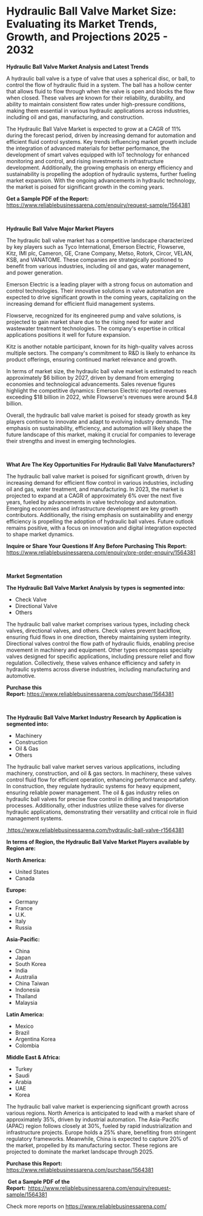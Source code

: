 <p><h1>Hydraulic Ball Valve Market Size: Evaluating its Market Trends, Growth, and Projections 2025 - 2032</h1></p><p><strong>Hydraulic Ball Valve Market Analysis and Latest Trends</strong></p>
<p><p>A hydraulic ball valve is a type of valve that uses a spherical disc, or ball, to control the flow of hydraulic fluid in a system. The ball has a hollow center that allows fluid to flow through when the valve is open and blocks the flow when closed. These valves are known for their reliability, durability, and ability to maintain consistent flow rates under high-pressure conditions, making them essential in various hydraulic applications across industries, including oil and gas, manufacturing, and construction.</p><p>The Hydraulic Ball Valve Market is expected to grow at a CAGR of 11% during the forecast period, driven by increasing demand for automation and efficient fluid control systems. Key trends influencing market growth include the integration of advanced materials for better performance, the development of smart valves equipped with IoT technology for enhanced monitoring and control, and rising investments in infrastructure development. Additionally, the growing emphasis on energy efficiency and sustainability is propelling the adoption of hydraulic systems, further fueling market expansion. With the ongoing advancements in hydraulic technology, the market is poised for significant growth in the coming years.</p></p>
<p><strong>Get a Sample PDF of the Report:&nbsp;</strong> <a href="https://www.reliablebusinessarena.com/enquiry/request-sample/1564381?utm_campaign=3498&utm_medium=2&utm_source=Github&utm_content=ia&utm_term=08042025&utm_id=hydraulic-ball-valve">https://www.reliablebusinessarena.com/enquiry/request-sample/1564381</a></p>
<p>&nbsp;</p>
<p><strong>Hydraulic Ball Valve Major Market Players</strong></p>
<p><p>The hydraulic ball valve market has a competitive landscape characterized by key players such as Tyco International, Emerson Electric, Flowserve, Kitz, IMI plc, Cameron, GE, Crane Company, Metso, Rotork, Circor, VELAN, KSB, and VANATOME. These companies are strategically positioned to benefit from various industries, including oil and gas, water management, and power generation.</p><p>Emerson Electric is a leading player with a strong focus on automation and control technologies. Their innovative solutions in valve automation are expected to drive significant growth in the coming years, capitalizing on the increasing demand for efficient fluid management systems.</p><p>Flowserve, recognized for its engineered pump and valve solutions, is projected to gain market share due to the rising need for water and wastewater treatment technologies. The company's expertise in critical applications positions it well for future expansion.</p><p>Kitz is another notable participant, known for its high-quality valves across multiple sectors. The company's commitment to R&D is likely to enhance its product offerings, ensuring continued market relevance and growth.</p><p>In terms of market size, the hydraulic ball valve market is estimated to reach approximately $6 billion by 2027, driven by demand from emerging economies and technological advancements. Sales revenue figures highlight the competitive dynamics: Emerson Electric reported revenues exceeding $18 billion in 2022, while Flowserve's revenues were around $4.8 billion.</p><p>Overall, the hydraulic ball valve market is poised for steady growth as key players continue to innovate and adapt to evolving industry demands. The emphasis on sustainability, efficiency, and automation will likely shape the future landscape of this market, making it crucial for companies to leverage their strengths and invest in emerging technologies.</p></p>
<p>&nbsp;</p>
<p><strong>What Are The Key Opportunities For Hydraulic Ball Valve Manufacturers?</strong></p>
<p><p>The hydraulic ball valve market is poised for significant growth, driven by increasing demand for efficient flow control in various industries, including oil and gas, water treatment, and manufacturing. In 2023, the market is projected to expand at a CAGR of approximately 6% over the next five years, fueled by advancements in valve technology and automation. Emerging economies and infrastructure development are key growth contributors. Additionally, the rising emphasis on sustainability and energy efficiency is propelling the adoption of hydraulic ball valves. Future outlook remains positive, with a focus on innovation and digital integration expected to shape market dynamics.</p></p>
<p><strong>Inquire or Share Your Questions If Any Before Purchasing This Report:</strong> <a href="https://www.reliablebusinessarena.com/enquiry/pre-order-enquiry/1564381?utm_campaign=3498&utm_medium=2&utm_source=Github&utm_content=ia&utm_term=08042025&utm_id=hydraulic-ball-valve">https://www.reliablebusinessarena.com/enquiry/pre-order-enquiry/1564381</a></p>
<p>&nbsp;</p>
<p><strong>Market Segmentation</strong></p>
<p><strong>The Hydraulic Ball Valve Market Analysis by types is segmented into:</strong></p>
<p><ul><li>Check Valve</li><li>Directional Valve</li><li>Others</li></ul></p>
<p><p>The hydraulic ball valve market comprises various types, including check valves, directional valves, and others. Check valves prevent backflow, ensuring fluid flows in one direction, thereby maintaining system integrity. Directional valves control the flow path of hydraulic fluids, enabling precise movement in machinery and equipment. Other types encompass specialty valves designed for specific applications, including pressure relief and flow regulation. Collectively, these valves enhance efficiency and safety in hydraulic systems across diverse industries, including manufacturing and automotive.</p></p>
<p><strong>Purchase this Report:&nbsp;</strong><a href="https://www.reliablebusinessarena.com/purchase/1564381?utm_campaign=3498&utm_medium=2&utm_source=Github&utm_content=ia&utm_term=08042025&utm_id=hydraulic-ball-valve">https://www.reliablebusinessarena.com/purchase/1564381</a></p>
<p>&nbsp;</p>
<p><strong>The Hydraulic Ball Valve Market Industry Research by Application is segmented into:</strong></p>
<p><ul><li>Machinery</li><li>Construction</li><li>Oil & Gas</li><li>Others</li></ul></p>
<p><p>The hydraulic ball valve market serves various applications, including machinery, construction, and oil & gas sectors. In machinery, these valves control fluid flow for efficient operation, enhancing performance and safety. In construction, they regulate hydraulic systems for heavy equipment, ensuring reliable power management. The oil & gas industry relies on hydraulic ball valves for precise flow control in drilling and transportation processes. Additionally, other industries utilize these valves for diverse hydraulic applications, demonstrating their versatility and critical role in fluid management systems.</p></p>
<p><a href="https://www.reliablebusinessarena.com/hydraulic-ball-valve-r1564381?utm_campaign=3498&utm_medium=2&utm_source=Github&utm_content=ia&utm_term=08042025&utm_id=hydraulic-ball-valve">&nbsp;https://www.reliablebusinessarena.com/hydraulic-ball-valve-r1564381</a></p>
<p><strong>In terms of Region, the Hydraulic Ball Valve Market Players available by Region are:</strong></p>
<p>
    <p> <strong> North America: </strong>
        <ul>
            <li>United States</li>
            <li>Canada</li>
        </ul>
        </p> 
    <p> <strong> Europe: </strong>
        <ul>
            <li>Germany</li>
            <li>France</li>
            <li>U.K.</li>
            <li>Italy</li>
            <li>Russia</li>
        </ul>
        </p> 
    <p> <strong> Asia-Pacific: </strong>
        <ul>
            <li>China</li>
            <li>Japan</li>
            <li>South Korea</li>
            <li>India</li>
            <li>Australia</li>
            <li>China Taiwan</li>
            <li>Indonesia</li>
            <li>Thailand</li>
            <li>Malaysia</li>
        </ul>
        </p> 
    <p> <strong> Latin America: </strong>
        <ul>
            <li>Mexico</li>
            <li>Brazil</li>
            <li>Argentina Korea</li>
            <li>Colombia</li>
        </ul>
        </p> 
    <p> <strong> Middle East & Africa: </strong>
        <ul>
            <li>Turkey</li>
            <li>Saudi</li>
            <li>Arabia</li>
            <li>UAE</li>
            <li>Korea</li>
        </ul>
    </p>
    </p>
<p><p>The hydraulic ball valve market is experiencing significant growth across various regions. North America is anticipated to lead with a market share of approximately 35%, driven by industrial automation. The Asia-Pacific (APAC) region follows closely at 30%, fueled by rapid industrialization and infrastructure projects. Europe holds a 25% share, benefiting from stringent regulatory frameworks. Meanwhile, China is expected to capture 20% of the market, propelled by its manufacturing sector. These regions are projected to dominate the market landscape through 2025.</p></p>
<p><strong>Purchase this Report: </strong><a href="https://www.reliablebusinessarena.com/purchase/1564381?utm_campaign=3498&utm_medium=2&utm_source=Github&utm_content=ia&utm_term=08042025&utm_id=hydraulic-ball-valve">https://www.reliablebusinessarena.com/purchase/1564381</a></p>
<p>&nbsp;<strong>Get a Sample PDF of the Report:&nbsp;&nbsp;</strong><a href="https://www.reliablebusinessarena.com/enquiry/request-sample/1564381?utm_campaign=3498&utm_medium=2&utm_source=Github&utm_content=ia&utm_term=08042025&utm_id=hydraulic-ball-valve">https://www.reliablebusinessarena.com/enquiry/request-sample/1564381</a></p>
<p><strong></strong></p>
<p>Check more reports on <a href="https://www.reliablebusinessarena.com/?utm_campaign=3498&utm_medium=2&utm_source=Github&utm_content=ia&utm_term=08042025&utm_id=hydraulic-ball-valve">https://www.reliablebusinessarena.com/</a></p>